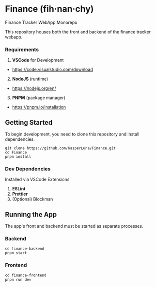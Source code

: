 # Finance (fih·nan·chy)
 Finance Tracker WebApp Monorepo
 
 This repository houses both the front and backend of the finance tracker webapp.
 
 ### Requirements
  1. **VSCode** for Development
  - https://code.visualstudio.com/download
 2. **NodeJS** (runtime)
  - https://nodejs.org/en/
 3. **PNPM** (package manager)
  - https://pnpm.io/installation
 
 ## Getting Started
To begin development, you need to clone this repository and install dependencies.

```
git clone https://github.com/KasperLuna/Finance.git
cd Finance
pnpm install
```


### Dev Dependencies 
Installed via VSCode Extensions
 1. **ESLint**
 2. **Prettier**
 3. (Optional) Blockman

## Running the App
The app's front and backend must be started as separate processes.

### Backend
```
cd finance-backend
pnpm start
```

### Frontend
```
cd finance-frontend
pnpm run dev
```
